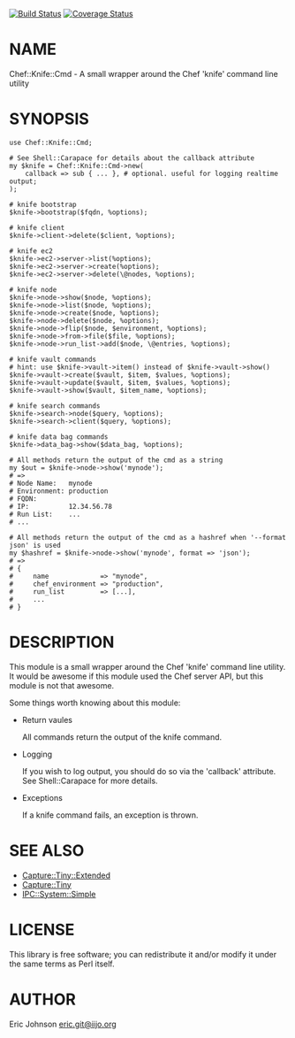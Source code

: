[![Build Status](https://travis-ci.org/kablamo/p5-chef-knife-cmd.svg?branch=master)](https://travis-ci.org/kablamo/p5-chef-knife-cmd) [![Coverage Status](https://img.shields.io/coveralls/kablamo/p5-chef-knife-cmd/master.svg)](https://coveralls.io/r/kablamo/p5-chef-knife-cmd?branch=master)
# NAME

Chef::Knife::Cmd - A small wrapper around the Chef 'knife' command line utility

# SYNOPSIS

    use Chef::Knife::Cmd;

    # See Shell::Carapace for details about the callback attribute
    my $knife = Chef::Knife::Cmd->new(
        callback => sub { ... }, # optional. useful for logging realtime output; 
    );

    # knife bootstrap
    $knife->bootstrap($fqdn, %options);

    # knife client
    $knife->client->delete($client, %options);

    # knife ec2
    $knife->ec2->server->list(%options);
    $knife->ec2->server->create(%options);
    $knife->ec2->server->delete(\@nodes, %options);

    # knife node
    $knife->node->show($node, %options);
    $knife->node->list($node, %options);
    $knife->node->create($node, %options);
    $knife->node->delete($node, %options);
    $knife->node->flip($node, $environment, %options);
    $knife->node->from->file($file, %options);
    $knife->node->run_list->add($node, \@entries, %options);

    # knife vault commands
    # hint: use $knife->vault->item() instead of $knife->vault->show()
    $knife->vault->create($vault, $item, $values, %options);
    $knife->vault->update($vault, $item, $values, %options);
    $knife->vault->show($vault, $item_name, %options);

    # knife search commands
    $knife->search->node($query, %options);
    $knife->search->client($query, %options);

    # knife data bag commands
    $knife->data_bag->show($data_bag, %options);

    # All methods return the output of the cmd as a string
    my $out = $knife->node->show('mynode');
    # => 
    # Node Name:   mynode
    # Environment: production
    # FQDN:        
    # IP:          12.34.56.78
    # Run List:    ...
    # ...

    # All methods return the output of the cmd as a hashref when '--format json' is used
    my $hashref = $knife->node->show('mynode', format => 'json');
    # =>
    # {
    #     name             => "mynode",
    #     chef_environment => "production",
    #     run_list         => [...],
    #     ...
    # }

# DESCRIPTION

This module is a small wrapper around the Chef 'knife' command line utility.
It would be awesome if this module used the Chef server API, but this module is
not that awesome.

Some things worth knowing about this module:

- Return vaules

    All commands return the output of the knife command.  

- Logging

    If you wish to log output, you should do so via the 'callback' attribute.  See
    Shell::Carapace for more details.

- Exceptions

    If a knife command fails, an exception is thrown.

# SEE ALSO

- [Capture::Tiny::Extended](https://metacpan.org/pod/Capture::Tiny::Extended)
- [Capture::Tiny](https://metacpan.org/pod/Capture::Tiny)
- [IPC::System::Simple](https://metacpan.org/pod/IPC::System::Simple)

# LICENSE

This library is free software; you can redistribute it and/or modify
it under the same terms as Perl itself.

# AUTHOR

Eric Johnson <eric.git@iijo.org>
